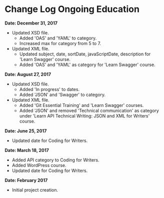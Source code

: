# Change Log Ongoing Education

**Date: December 31, 2017**

* Updated XSD file.
	* Added 'OAS' and 'YAML' to category.
	* Increased max for category from 5 to 7.
* Updated XML file.
	* Updated subject, date, sortDate, javaScriptDate, description for 'Learn Swagger' course.
	* Added 'OAS' and 'YAML' as category for 'Learn Swagger' course.
	
**Date: August 27, 2017**

* Updated XSD file. 
	* Added 'In progress' to dates. 
	* Added 'JSON' and 'Swagger' to category.
* Updated XML file. 
	* Added 'Git Essential Training' and 'Learn Swagger' courses. 
	* Added 'JSON' and removed 'Technical communication' as category under 'Learn API Technical Writing: JSON and XML for Writers' course.

**Date: June 25, 2017**

* Updated date for Coding for Writers. 

**Date: March 18, 2017**

* Added API category to Coding for Writers.
* Added WordPress course.
* Updated date for Coding for Writers.

**Date: February 2017**

* Initial project creation.